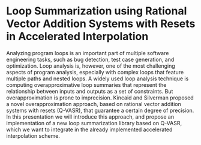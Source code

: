 Loop Summarization using Rational Vector Addition Systems with Resets in Accelerated Interpolation
==================================================================================================
Analyzing program loops is an important part of multiple software engineering tasks, such
as bug detection, test case generation, and optimization. Loop analysis is, however, one
of the most challenging aspects of program analysis, especially with complex loops that
feature multiple paths and nested loops. A widely used loop analysis technique is computing overapproximative 
loop summaries that represent the relationship between inputs and outputs as a set
of constraints. But overapproximation is prone to imprecision.
Kincaid and Silverman proposed a novel overapproximation approach, based on rational vector addition systems with resets (Q-VASR),
that guarantee a certain degree of precision. In this presentation we will introduce this approach, and
propose an implementation of a new loop summarization library based on Q-VASR,
which we want to integrate in the already implemented accelerated interpolation scheme.